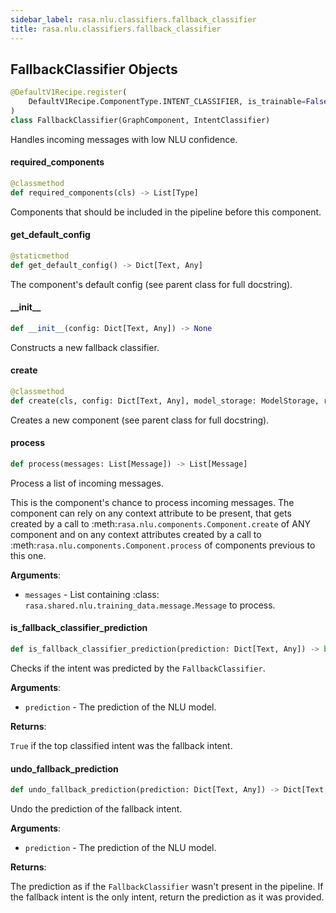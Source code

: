 ```yaml
---
sidebar_label: rasa.nlu.classifiers.fallback_classifier
title: rasa.nlu.classifiers.fallback_classifier
---
```

## FallbackClassifier Objects

```python
@DefaultV1Recipe.register(
    DefaultV1Recipe.ComponentType.INTENT_CLASSIFIER, is_trainable=False
)
class FallbackClassifier(GraphComponent, IntentClassifier)
```

Handles incoming messages with low NLU confidence.

#### required\_components

```python
@classmethod
def required_components(cls) -> List[Type]
```

Components that should be included in the pipeline before this component.

#### get\_default\_config

```python
@staticmethod
def get_default_config() -> Dict[Text, Any]
```

The component&#x27;s default config (see parent class for full docstring).

#### \_\_init\_\_

```python
def __init__(config: Dict[Text, Any]) -> None
```

Constructs a new fallback classifier.

#### create

```python
@classmethod
def create(cls, config: Dict[Text, Any], model_storage: ModelStorage, resource: Resource, execution_context: ExecutionContext) -> FallbackClassifier
```

Creates a new component (see parent class for full docstring).

#### process

```python
def process(messages: List[Message]) -> List[Message]
```

Process a list of incoming messages.

This is the component&#x27;s chance to process incoming
messages. The component can rely on
any context attribute to be present, that gets created
by a call to :meth:`rasa.nlu.components.Component.create`
of ANY component and
on any context attributes created by a call to
:meth:`rasa.nlu.components.Component.process`
of components previous to this one.

**Arguments**:

- `messages` - List containing :class:
  `rasa.shared.nlu.training_data.message.Message` to process.

#### is\_fallback\_classifier\_prediction

```python
def is_fallback_classifier_prediction(prediction: Dict[Text, Any]) -> bool
```

Checks if the intent was predicted by the `FallbackClassifier`.

**Arguments**:

- `prediction` - The prediction of the NLU model.
  

**Returns**:

  `True` if the top classified intent was the fallback intent.

#### undo\_fallback\_prediction

```python
def undo_fallback_prediction(prediction: Dict[Text, Any]) -> Dict[Text, Any]
```

Undo the prediction of the fallback intent.

**Arguments**:

- `prediction` - The prediction of the NLU model.
  

**Returns**:

  The prediction as if the `FallbackClassifier` wasn&#x27;t present in the pipeline.
  If the fallback intent is the only intent, return the prediction as it was
  provided.

